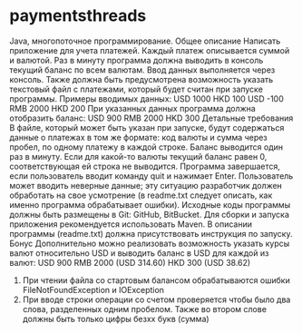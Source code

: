 # paymentsthreads
Java, многопоточное программирование.
Общее описание
Написать приложение для учета платежей. Каждый платеж описывается суммой и валютой. Раз в минуту программа должна выводить в 
консоль текущий баланс по всем валютам.
Ввод данных выполняется через консоль. Также должна быть предусмотрена возможность указать текстовый файл с платежами, который 
будет считан при запуске программы.
Примеры вводимых данных:
USD 1000
HKD 100
USD -100
RMB 2000
HKD 200
При указанных данных программа должна отобразить баланс:
USD 900
RMB 2000
HKD 300
Детальные требования
В файле, который может быть указан при запуске, будут содержаться данные о платежах в том же формате: код валюты и сумма через 
пробел, по одному платежу в каждой строке.
Баланс выводится один раз в минуту. Если для какой-то валюты текущий баланс равен 0, соответствующая ей строка не выводится.
Программа завершается, если пользователь вводит команду quit и нажимает Enter.
Пользователь может вводить неверные данные; эту ситуацию разработчик должен обработать на свое усмотрение (в readme.txt следует 
описать, как именно программа обрабатывает ошибки).
Исходные коды программы должны быть размещены в Git: GitHub, BitBucket. Для сборки и запуска приложения рекомендуется 
использовать Maven. В описании программы (readme.txt) должна присутствовать инструкция по запуску.
Бонус
Дополнительно можно реализовать возможность указать курсы валют относительно USD и выводить баланс в USD для каждой из валют:
USD 900
RMB 2000 (USD 314.60)
HKD 300 (USD 38.62)


1. При чтении файла со стартовым балансом обрабатываются ошибки FileNotFoundException и IOException
2. При вводе строки операции со счетом проверяется чтобы было два слова, разделенных одним пробелом. Также во втором слове должны быть только цифры безхх букв (сумма)
